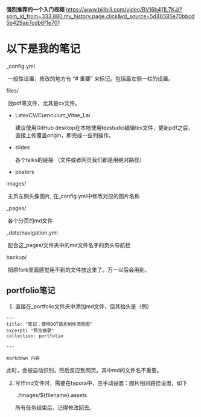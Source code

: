 **强烈推荐的一个入门视频** https://www.bilibili.com/video/BV16h411L7KJ/?spm_id_from=333.880.my_history.page.click&vd_source=5d46585e70bbcd5b429ae7cdb6f1e701

# 以下是我的笔记

_config.yml

​	一般性设置，修改的地方有 “# 重要” 来标记。包括最左侧一栏的设置。

files/

​	放pdf等文件，尤其是cv文件。

- LatexCV/Curriculum_Vitae_Lai 

  建议使用GitHub desktop在本地使用texstudio编辑tex文件，更新pdf之后，直接上传覆盖origin，即完成一些列操作。

- slides 

  各个talks的链接 （文件或者网页我们都是用绝对路径）

- posters

images/

​	主页左侧头像图片, 在_config.yml中修改对应的图片名称

_pages/

​	各个分页的md文件

_data/navigation.yml

​	配合这_pages/文件夹中的md文件名字的页头导航栏

backup/

​	把原fork里面感觉用不到的文件放这里了。万一以后会用到。



## portfolio笔记



1. 直接在_portfolio文件夹中添加md文件，但其抬头是（例）

```
---
title: "笔记：使用DOT语言制作流程图"
excerpt: "预览摘录"
collection: portfolio

---

markdown 内容
```

此时，会被自动识别，然后反应到网页。其中md的文件名不重要。

2. 写作md文件时，需要在typora中，应手动设置：图片相对路径设置，如下

   ../images/${filename}.assets

   所有任务结束后，记得修改回去。